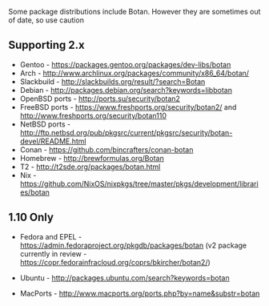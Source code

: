 Some package distributions include Botan. However they are sometimes out of date, so use caution

## Supporting 2.x ##

* Gentoo - https://packages.gentoo.org/packages/dev-libs/botan
* Arch - http://www.archlinux.org/packages/community/x86_64/botan/
* Slackbuild - http://slackbuilds.org/result/?search=Botan
* Debian - http://packages.debian.org/search?keywords=libbotan
* OpenBSD ports - http://ports.su/security/botan2
* FreeBSD ports - https://www.freshports.org/security/botan2/ and http://www.freshports.org/security/botan110
* NetBSD ports - http://ftp.netbsd.org/pub/pkgsrc/current/pkgsrc/security/botan-devel/README.html
* Conan - https://github.com/bincrafters/conan-botan
* Homebrew - http://brewformulas.org/Botan
* T2 - http://t2sde.org/packages/botan.html
* Nix - https://github.com/NixOS/nixpkgs/tree/master/pkgs/development/libraries/botan

## 1.10 Only ##

* Fedora and EPEL - https://admin.fedoraproject.org/pkgdb/packages/botan (v2 package currently in review - https://copr.fedorainfracloud.org/coprs/bkircher/botan2/)

* Ubuntu - http://packages.ubuntu.com/search?keywords=botan
* MacPorts - http://www.macports.org/ports.php?by=name&substr=botan
